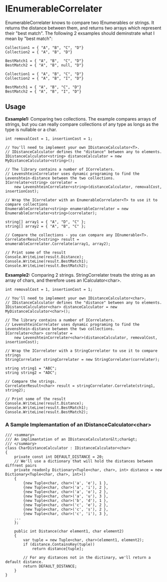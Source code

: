 # IEnumerableCorrelater

EnumerableCorrelater knows to compare two IEnumerables or strings. It returns the distance between them, and returns two arrays which represent their "best match".
The following 2 exsamples should deminstrate what I mean by "best match":

```
Collection1 = { "A", "B", "C", "D"}
Collection2 = { "A", "B", "D"}

BestMatch1 = { "A", "B",  "C", "D"}
BestMatch2 = { "A", "B", null, "D"}
```

```
Collection1 = { "A", "B", "C", "D"}
Collection2 = { "A", "B", "I", "D"}

BestMatch1 = { "A", "B", "C", "D"}
BestMatch2 = { "A", "B", "I", "D"}
```

## Usage

**Exsample1:** Comparing two collections. The example compares arrays of strings, but you can really compare collections of any type as longs as the type is nullable or a char.

```CSharp
int removalCost = 1, insertionCost = 1;

// You'll need to implement your own IDistanceCalculator<T>. 
// IDistanceCalculator defines the "distance" between any to elements.
IDistanceCalculator<string> distanceCalculator = new MyDistanceCalculator<string>();

// The library contains a number of ICorrelaters. 
// LevenshteinCorrelater uses dynamic programing to find the Levenshtein-distance between the two collections.
ICorrelater<string> correlater = 
    new LevenshteinCorrelater<string>(distanceCalculator, removalCost, insertionCost);

// Wrap the ICorrelater with an EnumerableCorrelater<T> to use it to compare collections
EnumerableCorrelater<string> enumerableCorrelater = new EnumerableCorrelater<string>(correlater);

string[] array1 = { "A", "D", "C" };
string[] array2 = { "A", "B", "C" };

// Compare the collections - you can compare any IEnumerable<T>.
CorrelaterResult<string> result = enumerableCorrelater.Correlate(array1, array2);

// Print some of the result
Console.WriteLine(result.Distance);
Console.WriteLine(result.BestMatch1);
Console.WriteLine(result.BestMatch2);
```

**Exsample2:** Comparing 2 strings. StringCorrelater treats the string as an array of chars, and therefore uses an ICalculator\<char>.

```CSharp
int removalCost = 1, insertionCost = 1;

// You'll need to implement your own IDistanceCalculator<char>. 
// IDistanceCalculator defines the "distance" between any to elements.
IDistanceCalculator<char> distanceCalculator = new MyDistanceCalculator<char>();

// The library contains a number of ICorrelaters. 
// LevenshteinCorrelater uses dynamic programing to find the Levenshtein-distance between the two collections.
ICorrelater<char> correlater = 
    new LevenshteinCorrelater<char>(distanceCalculator, removalCost, insertionCost);
	
// Wrap the ICorrelater with a StringCorrelater to use it to compare strings
StringCorrelater stringCorrelater = new StringCorrelater(correlater);

string string1 = "ABC";
string string2 = "ADC";

// Compare the strings.
CorrelaterResult<char> result = stringCorrelater.Correlate(string1, string2);

// Print some of the result
Console.WriteLine(result.Distance);
Console.WriteLine(result.BestMatch1);
Console.WriteLine(result.BestMatch2);
```

### A Sample Implemantation of an IDistanceCalculator\<char>

```CSharp
/// <summary>
/// An implimantation of an IDistanceCalculator&lt;char&gt;
/// </summary>
class CharDistanceCalculator : IDistanceCalculator<char>
{
    private const int DEFAULT_DISTANCE = 20;
    // We'll use a dictionary that will hold the distances between diffrent pairs
    private readonly Dictionary<Tuple<char, char>, int> distance = new Dictionary<Tuple<char, char>, int>()
    {
        {new Tuple<char, char>('a', 'e'), 1 },
        {new Tuple<char, char>('a', 'i'), 2 },
        {new Tuple<char, char>('a', 'o'), 2 },
        {new Tuple<char, char>('a', 'u'), 3 },
        {new Tuple<char, char>('b', 'd'), 1 },
        {new Tuple<char, char>('c', 'e'), 2 },
        {new Tuple<char, char>('c', 's'), 2 },
        {new Tuple<char, char>('c', 'i'), 3 },
	...
    }; 

    public int Distance(char element1, char element2)
    {
        var tuple = new Tuple<char, char>(element1, element2);
        if (distance.ContainsKey(tuple))
            return distance[tuple];

        // For any distances not in the dictinary, we'll return a default distance.
        return DEFAULT_DISTANCE;
    }
}
```
